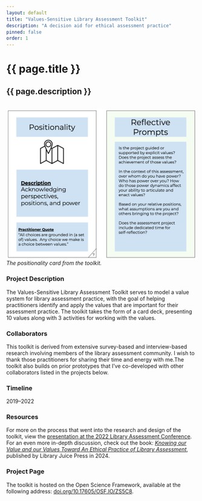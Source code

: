 ```yaml
---
layout: default
title: "Values-Sensitive Library Assessment Toolkit"
description: "A decision aid for ethical assessment practice"
pinned: false
order: 1
---
```



# {{ page.title }}
## {{ page.description }}

<br>

<img style="display: block;" class="img-fluid" src="/assets/img/positionality-card.png" alt="screenshot showing toolkit cards">
<em>The positionality card from the toolkit.</em>

### Project Description
The Values-Sensitive Library Assessment Toolkit serves to model a value system for library assessment practice, with the goal of helping practitioners identify and apply the values that are important for their assessment practice. The toolkit takes the form of a card deck, presenting 10 values along with 3 activities for working with the values.

### Collaborators
This toolkit is derived from extensive survey-based and interview-based research involving members of the library assessment community. I wish to thank those practitioners for sharing their time and energy with me.The toolkit also builds on prior prototypes that I’ve co-developed with other collaborators listed in the projects below.

### Timeline
2019–2022

### Resources
For more on the process that went into the research and design of the toolkit, view the [presentation at the 2022 Library Assessment Conference](/assets/pdf/ethical_assessment_toolkit_lac_2022_slides.pdf). For an even more in-depth discussion, check out the book: <em><a href="https://litwinbooks.com/books/knowing-our-value-and-our-values/">Knowing our Value and our Values Toward An Ethical Practice of Library Assessment</a></em>, published by Library Juice Press in 2024.

### Project Page
The toolkit is hosted on the Open Science Framework, available at the following address: [doi.org/10.17605/OSF.IO/ZS5C8](https://doi.org/10.17605/OSF.IO/ZS5C8).

